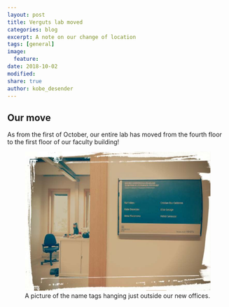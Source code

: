 ```yaml
---
layout: post
title: Verguts lab moved
categories: blog
excerpt: A note on our change of location
tags: [general]
image:
  feature:
date: 2018-10-02
modified:
share: true
author: kobe_desender
---
```


## Our move

As from the first of October, our entire lab has moved from the fourth floor to the first floor of our faculty building!   

<figure>
  <img src="/images/offices.jpg"
       alt="A sneak peak on our office">
  <figcaption>A picture of the name tags hanging just outside our new offices.</figcaption>
</figure>
